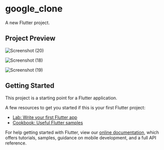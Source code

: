 # google_clone

A new Flutter project.

## Project Preview
![Screenshot (20)](https://user-images.githubusercontent.com/80326453/149095693-c84cdb76-7fc9-48ed-aa47-2ec8de966168.png)

![Screenshot (18)](https://user-images.githubusercontent.com/80326453/149095938-8a54fb44-cfbd-443f-a7b2-0b3b57195536.png)

![Screenshot (19)](https://user-images.githubusercontent.com/80326453/149096056-d187ac92-b531-4cf2-850e-eff3b0aa9dd0.png)



## Getting Started

This project is a starting point for a Flutter application.

A few resources to get you started if this is your first Flutter project:

- [Lab: Write your first Flutter app](https://flutter.dev/docs/get-started/codelab)
- [Cookbook: Useful Flutter samples](https://flutter.dev/docs/cookbook)

For help getting started with Flutter, view our
[online documentation](https://flutter.dev/docs), which offers tutorials,
samples, guidance on mobile development, and a full API reference.
